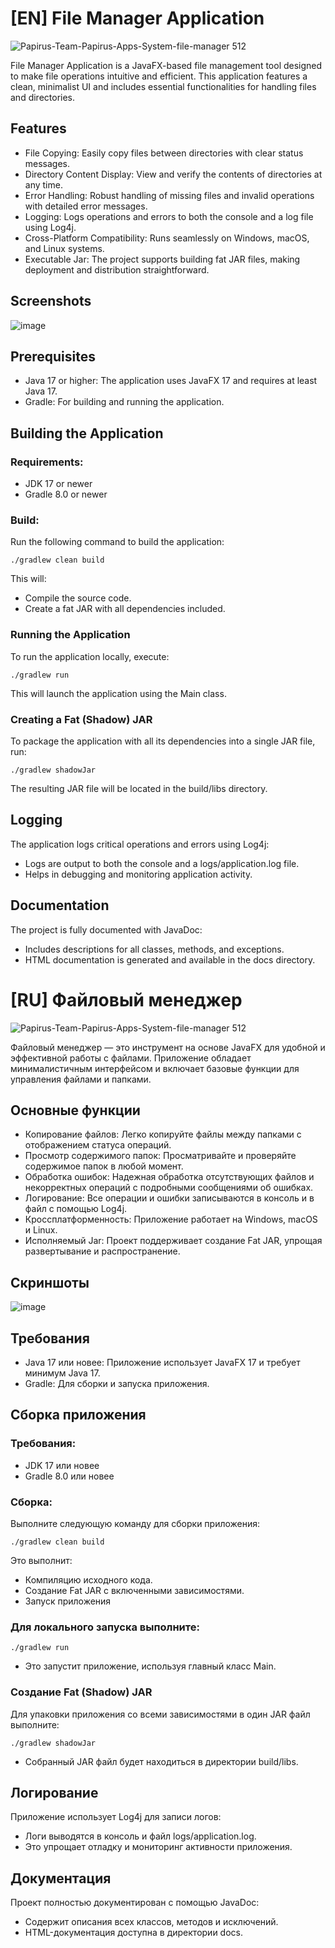 # [EN] File Manager Application
![Papirus-Team-Papirus-Apps-System-file-manager 512](https://github.com/user-attachments/assets/c6f06577-3eca-49ee-82a6-9979ba9927a5)



File Manager Application is a JavaFX-based file management tool designed to make file operations intuitive and efficient. This application features a clean, minimalist UI and includes essential functionalities for handling files and directories.

## Features
* File Copying: Easily copy files between directories with clear status messages.
* Directory Content Display: View and verify the contents of directories at any time.
* Error Handling: Robust handling of missing files and invalid operations with detailed error messages.
* Logging: Logs operations and errors to both the console and a log file using Log4j.
* Cross-Platform Compatibility: Runs seamlessly on Windows, macOS, and Linux systems.
* Executable Jar: The project supports building fat JAR files, making deployment and distribution straightforward.
## Screenshots
![image](https://github.com/user-attachments/assets/91206faa-3188-4879-a3ef-01a7d2c984ba)

## Prerequisites
* Java 17 or higher: The application uses JavaFX 17 and requires at least Java 17.
* Gradle: For building and running the application.
## Building the Application
### Requirements:
* JDK 17 or newer
* Gradle 8.0 or newer
### Build:
Run the following command to build the application:

``` ./gradlew clean build ```

This will:

* Compile the source code.
* Create a fat JAR with all dependencies included.
### Running the Application
To run the application locally, execute:

``` ./gradlew run ```

This will launch the application using the Main class.

### Creating a Fat (Shadow) JAR
To package the application with all its dependencies into a single JAR file, run:

``` ./gradlew shadowJar ```

The resulting JAR file will be located in the build/libs directory.

## Logging
The application logs critical operations and errors using Log4j:

* Logs are output to both the console and a logs/application.log file.
* Helps in debugging and monitoring application activity.
## Documentation
The project is fully documented with JavaDoc:

* Includes descriptions for all classes, methods, and exceptions.
* HTML documentation is generated and available in the docs directory.

# [RU] Файловый менеджер
![Papirus-Team-Papirus-Apps-System-file-manager 512](https://github.com/user-attachments/assets/387ef809-f496-4df0-94d0-4cc91b044f26)




Файловый менеджер — это инструмент на основе JavaFX для удобной и эффективной работы с файлами. Приложение обладает минималистичным интерфейсом и включает базовые функции для управления файлами и папками.

## Основные функции
* Копирование файлов: Легко копируйте файлы между папками с отображением статуса операций.
* Просмотр содержимого папок: Просматривайте и проверяйте содержимое папок в любой момент.
* Обработка ошибок: Надежная обработка отсутствующих файлов и некорректных операций с подробными сообщениями об ошибках.
* Логирование: Все операции и ошибки записываются в консоль и в файл с помощью Log4j.
* Кроссплатформенность: Приложение работает на Windows, macOS и Linux.
* Исполняемый Jar: Проект поддерживает создание Fat JAR, упрощая развертывание и распространение.
## Скриншоты
![image](https://github.com/user-attachments/assets/91206faa-3188-4879-a3ef-01a7d2c984ba)
## Требования
* Java 17 или новее: Приложение использует JavaFX 17 и требует минимум Java 17.
* Gradle: Для сборки и запуска приложения.
## Сборка приложения
### Требования:
* JDK 17 или новее
* Gradle 8.0 или новее
### Сборка:
Выполните следующую команду для сборки приложения:

``` ./gradlew clean build ```

Это выполнит:

* Компиляцию исходного кода.
* Создание Fat JAR с включенными зависимостями.
* Запуск приложения
### Для локального запуска выполните:

``` ./gradlew run ```

* Это запустит приложение, используя главный класс Main.

### Создание Fat (Shadow) JAR
Для упаковки приложения со всеми зависимостями в один JAR файл выполните:

``` ./gradlew shadowJar ```
* Собранный JAR файл будет находиться в директории build/libs.

## Логирование
Приложение использует Log4j для записи логов:

* Логи выводятся в консоль и файл logs/application.log.
* Это упрощает отладку и мониторинг активности приложения.
## Документация
Проект полностью документирован с помощью JavaDoc:

* Содержит описания всех классов, методов и исключений.
* HTML-документация доступна в директории docs.
